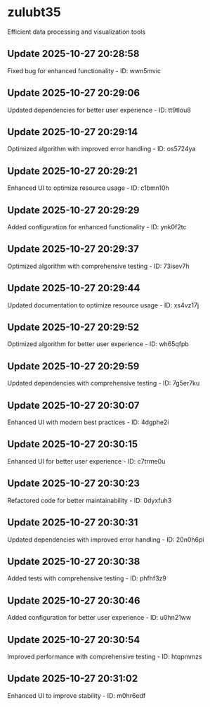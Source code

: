 # zulubt35
Efficient data processing and visualization tools

## Update 2025-10-27 20:28:58
Fixed bug for enhanced functionality - ID: wwn5mvic


## Update 2025-10-27 20:29:06
Updated dependencies for better user experience - ID: tt9tlou8


## Update 2025-10-27 20:29:14
Optimized algorithm with improved error handling - ID: os5724ya


## Update 2025-10-27 20:29:21
Enhanced UI to optimize resource usage - ID: c1bmn10h


## Update 2025-10-27 20:29:29
Added configuration for enhanced functionality - ID: ynk0f2tc


## Update 2025-10-27 20:29:37
Optimized algorithm with comprehensive testing - ID: 73isev7h


## Update 2025-10-27 20:29:44
Updated documentation to optimize resource usage - ID: xs4vz17j


## Update 2025-10-27 20:29:52
Optimized algorithm for better user experience - ID: wh65qfpb


## Update 2025-10-27 20:29:59
Updated dependencies with comprehensive testing - ID: 7g5er7ku


## Update 2025-10-27 20:30:07
Enhanced UI with modern best practices - ID: 4dgphe2i


## Update 2025-10-27 20:30:15
Enhanced UI for better user experience - ID: c7trme0u


## Update 2025-10-27 20:30:23
Refactored code for better maintainability - ID: 0dyxfuh3


## Update 2025-10-27 20:30:31
Updated dependencies with improved error handling - ID: 20n0h6pi


## Update 2025-10-27 20:30:38
Added tests with comprehensive testing - ID: phfhf3z9


## Update 2025-10-27 20:30:46
Added configuration for better user experience - ID: u0hn21ww


## Update 2025-10-27 20:30:54
Improved performance with comprehensive testing - ID: htqpmmzs


## Update 2025-10-27 20:31:02
Enhanced UI to improve stability - ID: m0hr6edf

